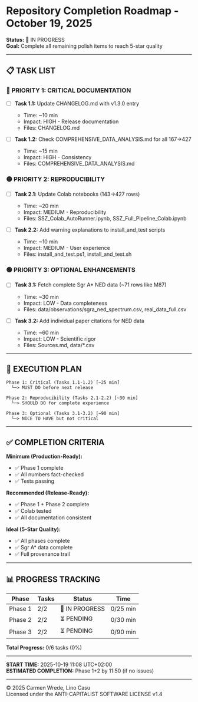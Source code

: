 # Repository Completion Roadmap - October 19, 2025

**Status:** 🔄 IN PROGRESS  
**Goal:** Complete all remaining polish items to reach 5-star quality

---

## 📋 **TASK LIST**

### 🔴 **PRIORITY 1: CRITICAL DOCUMENTATION**

- [ ] **Task 1.1:** Update CHANGELOG.md with v1.3.0 entry
  - Time: ~10 min
  - Impact: HIGH - Release documentation
  - Files: CHANGELOG.md

- [ ] **Task 1.2:** Check COMPREHENSIVE_DATA_ANALYSIS.md for all 167→427
  - Time: ~15 min
  - Impact: HIGH - Consistency
  - Files: COMPREHENSIVE_DATA_ANALYSIS.md

### 🟡 **PRIORITY 2: REPRODUCIBILITY**

- [ ] **Task 2.1:** Update Colab notebooks (143→427 rows)
  - Time: ~20 min
  - Impact: MEDIUM - Reproducibility
  - Files: SSZ_Colab_AutoRunner.ipynb, SSZ_Full_Pipeline_Colab.ipynb

- [ ] **Task 2.2:** Add warning explanations to install_and_test scripts
  - Time: ~10 min
  - Impact: MEDIUM - User experience
  - Files: install_and_test.ps1, install_and_test.sh

### 🟢 **PRIORITY 3: OPTIONAL ENHANCEMENTS**

- [ ] **Task 3.1:** Fetch complete Sgr A* NED data (~71 rows like M87)
  - Time: ~30 min
  - Impact: LOW - Data completeness
  - Files: data/observations/sgra_ned_spectrum.csv, real_data_full.csv

- [ ] **Task 3.2:** Add individual paper citations for NED data
  - Time: ~60 min
  - Impact: LOW - Scientific rigor
  - Files: Sources.md, data/*.csv

---

## 🎯 **EXECUTION PLAN**

```
Phase 1: Critical (Tasks 1.1-1.2) [~25 min]
  └─> MUST DO before next release
  
Phase 2: Reproducibility (Tasks 2.1-2.2) [~30 min]
  └─> SHOULD DO for complete experience
  
Phase 3: Optional (Tasks 3.1-3.2) [~90 min]
  └─> NICE TO HAVE but not critical
```

---

## ✅ **COMPLETION CRITERIA**

**Minimum (Production-Ready):**
- ✅ Phase 1 complete
- ✅ All numbers fact-checked
- ✅ Tests passing

**Recommended (Release-Ready):**
- ✅ Phase 1 + Phase 2 complete
- ✅ Colab tested
- ✅ All documentation consistent

**Ideal (5-Star Quality):**
- ✅ All phases complete
- ✅ Sgr A* data complete
- ✅ Full provenance trail

---

## 📊 **PROGRESS TRACKING**

| Phase | Tasks | Status | Time |
|-------|-------|--------|------|
| Phase 1 | 2/2 | 🔄 IN PROGRESS | 0/25 min |
| Phase 2 | 2/2 | ⏳ PENDING | 0/30 min |
| Phase 3 | 2/2 | ⏳ PENDING | 0/90 min |

**Total Progress:** 0/6 tasks (0%)

---

**START TIME:** 2025-10-19 11:08 UTC+02:00  
**ESTIMATED COMPLETION:** Phase 1+2 by 11:50 (if no issues)

---

© 2025 Carmen Wrede, Lino Casu  
Licensed under the ANTI-CAPITALIST SOFTWARE LICENSE v1.4
